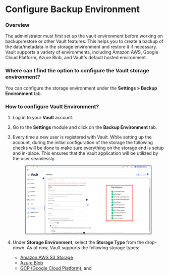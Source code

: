 # Configure Backup Environment

### Overview <a href="#overview" id="overview"></a>

The administrator must first set up the vault environment before working on backup/restore or other Vault features. This helps you to create a backup of the data/metadata in the storage environment and restore it if necessary. Vault supports a variety of environments, including Amazon AWS, Google Cloud Platform, Azure Blob, and Vault's default hosted environment.

### Where can I find the option to configure the Vault storage environment? <a href="#where-can-i-find-the-option-to-configure-the-vault-storage-environment" id="where-can-i-find-the-option-to-configure-the-vault-storage-environment"></a>

You can configure the storage environment under the **Settings > Backup Environment** tab.

### How to configure Vault Environment? <a href="#how-to-configure-vault-environment" id="how-to-configure-vault-environment"></a>

1. Log in to your **Vault** account.
2. Go to the **Settings** module and click on the **Backup Environment** tab.
3.  Every time a new user is registered with Vault. While setting up the account, during the initial configuration of the storage the following checks will be done to make sure everything on the storage end is setup and in-place. This ensures that the Vault application will be utilized by the user seamlessly.



    <figure><img src="../../../../.gitbook/assets/image (1684).png" alt=""><figcaption></figcaption></figure>
4. Under **Storage Environment**, select the **Storage Type** from the drop-down. As of now, Vault supports the following storage types:
   * [Amazon AWS S3 Storage](amazon-aws-s3-storage-environment/)
   * [Azure Blob](azure-blob-storage-environment.md)
   * [GCP (Google Cloud Platform)](google-cloud-platform.md), and
